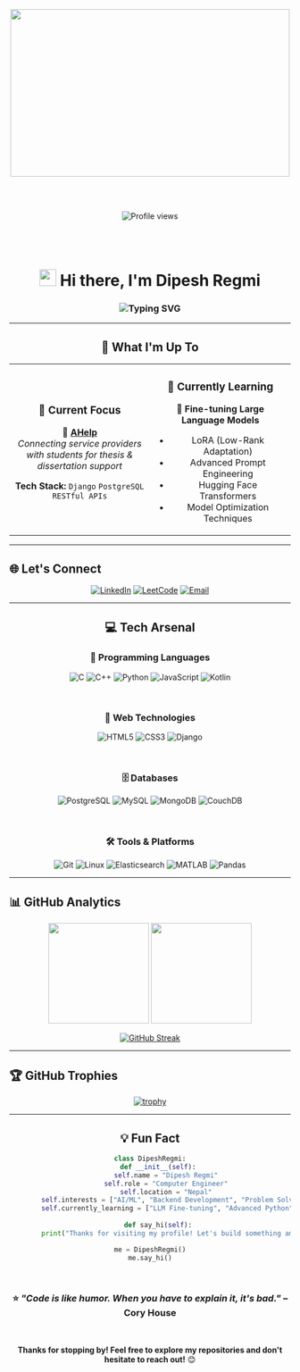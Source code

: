 <div align="center">

<!-- Hero GIF -->
<img src="https://user-images.githubusercontent.com/74038190/225813708-98b745f2-7d22-48cf-9150-083f1b00d6c9.gif" width="500" height="300" />

<br><br>

<!-- Profile Views Counter -->
<img src="https://komarev.com/ghpvc/?username=dipesh7002&color=0e75b6&style=flat" alt="Profile views" />

<br><br>

<!-- Animated Header -->
<h1>
  <img src="https://raw.githubusercontent.com/MartinHeinz/MartinHeinz/master/wave.gif" width="30px" height="30px" />
  Hi there, I'm <strong>Dipesh Regmi</strong>
</h1>

<!-- Typing Animation Style Subtitle -->
<h3>
  <img src="https://readme-typing-svg.herokuapp.com?font=Fira+Code&pause=1000&color=0E75B6&center=true&vCenter=true&width=650&lines=Computer+Engineer+%7C+Backend+Developer;Passionate+about+AI+%26+Machine+Learning;Building+Solutions+with+Python+%26+Django;Always+learning%2C+always+growing" alt="Typing SVG" />
</h3>

</div>

---

<div align="center">

## 🚀 What I'm Up To

<table align="center" width="90%">
<tr>
<td width="50%" align="center">

### 🔭 **Current Focus**
🎯 **[AHelp](https://github.com/dipesh7002/AHelp)**  
*Connecting service providers with students for thesis & dissertation support*

**Tech Stack:** `Django` `PostgreSQL` `RESTful APIs`

</td>
<td width="50%" align="center">

### 🌱 **Currently Learning**
🤖 **Fine-tuning Large Language Models**
- LoRA (Low-Rank Adaptation)
- Advanced Prompt Engineering
- Hugging Face Transformers
- Model Optimization Techniques

</td>
</tr>
</table>

</div>

---

## 🌐 Let's Connect

<div align="center">
  
[![LinkedIn](https://img.shields.io/badge/LinkedIn-0077B5?style=for-the-badge&logo=linkedin&logoColor=white)](https://linkedin.com/in/dipesh-regmi-941bab32b)
[![LeetCode](https://img.shields.io/badge/LeetCode-000000?style=for-the-badge&logo=LeetCode&logoColor=#d16c06)](https://leetcode.com/user1063ha)
[![Email](https://img.shields.io/badge/Email-D14836?style=for-the-badge&logo=gmail&logoColor=white)](mailto:077bct027.dipesh@pcampus.edu.np)

</div>

---

<div align="center">

## 💻 Tech Arsenal

### 🎯 **Programming Languages**

![C](https://img.shields.io/badge/c-%2300599C.svg?style=for-the-badge&logo=c&logoColor=white)
![C++](https://img.shields.io/badge/c++-%2300599C.svg?style=for-the-badge&logo=c%2B%2B&logoColor=white)
![Python](https://img.shields.io/badge/python-3670A0?style=for-the-badge&logo=python&logoColor=ffdd54)
![JavaScript](https://img.shields.io/badge/javascript-%23323330.svg?style=for-the-badge&logo=javascript&logoColor=%23F7DF1E)
![Kotlin](https://img.shields.io/badge/kotlin-%237F52FF.svg?style=for-the-badge&logo=kotlin&logoColor=white)

<br>

### 🎨 **Web Technologies**

![HTML5](https://img.shields.io/badge/html5-%23E34F26.svg?style=for-the-badge&logo=html5&logoColor=white)
![CSS3](https://img.shields.io/badge/css3-%231572B6.svg?style=for-the-badge&logo=css3&logoColor=white)
![Django](https://img.shields.io/badge/django-%23092E20.svg?style=for-the-badge&logo=django&logoColor=white)

<br>

### 🗄️ **Databases**

![PostgreSQL](https://img.shields.io/badge/postgresql-%23316192.svg?style=for-the-badge&logo=postgresql&logoColor=white)
![MySQL](https://img.shields.io/badge/mysql-%2300f.svg?style=for-the-badge&logo=mysql&logoColor=white)
![MongoDB](https://img.shields.io/badge/MongoDB-%234ea94b.svg?style=for-the-badge&logo=mongodb&logoColor=white)
![CouchDB](https://img.shields.io/badge/CouchDB-E42528?style=for-the-badge&logo=apache-couchdb&logoColor=white)

<br>

### 🛠️ **Tools & Platforms**

![Git](https://img.shields.io/badge/git-%23F05033.svg?style=for-the-badge&logo=git&logoColor=white)
![Linux](https://img.shields.io/badge/Linux-FCC624?style=for-the-badge&logo=linux&logoColor=black)
![Elasticsearch](https://img.shields.io/badge/-ElasticSearch-005571?style=for-the-badge&logo=elasticsearch)
![MATLAB](https://img.shields.io/badge/MATLAB-0076A8?style=for-the-badge&logo=mathworks&logoColor=white)
![Pandas](https://img.shields.io/badge/pandas-%23150458.svg?style=for-the-badge&logo=pandas&logoColor=white)

</div>

---

## 📊 GitHub Analytics

<div align="center">
  
<img height="180em" src="https://github-readme-stats.vercel.app/api?username=dipesh7002&show_icons=true&theme=tokyonight&include_all_commits=true&count_private=true"/>
<img height="180em" src="https://github-readme-stats.vercel.app/api/top-langs/?username=dipesh7002&layout=compact&langs_count=7&theme=tokyonight"/>

</div>

<div align="center">
  
[![GitHub Streak](https://streak-stats.demolab.com/?user=dipesh7002&theme=tokyonight)](https://git.io/streak-stats)

</div>

---

## 🏆 GitHub Trophies
<div align="center">
  
[![trophy](https://github-profile-trophy.vercel.app/?username=dipesh7002&theme=onedark&column=7)](https://github.com/ryo-ma/github-profile-trophy)

</div>

---

<div align="center">

## 💡 Fun Fact

```python
class DipeshRegmi:
    def __init__(self):
        self.name = "Dipesh Regmi"
        self.role = "Computer Engineer"
        self.location = "Nepal"
        self.interests = ["AI/ML", "Backend Development", "Problem Solving"]
        self.currently_learning = ["LLM Fine-tuning", "Advanced Python", "System Design"]
    
    def say_hi(self):
        print("Thanks for visiting my profile! Let's build something amazing together 🚀")

me = DipeshRegmi()
me.say_hi()
```

<br>

### ⭐ *"Code is like humor. When you have to explain it, it's bad."* – Cory House

<br>

**Thanks for stopping by! Feel free to explore my repositories and don't hesitate to reach out!** 😊

</div>
